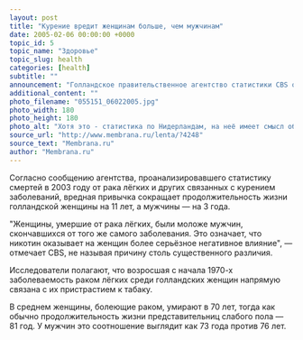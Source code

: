 ```yaml
---
layout: post
title: "Курение вредит женщинам больше, чем мужчинам"
date: 2005-02-06 00:00:00 +0000
topic_id: 5
topic_name: "Здоровье"
topic_slug: health
categories: [health]
subtitle: ""
announcement: "Голландское правительственное агентство статистики CBS опубликовало данные, которые свидетельствуют — курение наносит женщинам больше вреда, чем мужчинам."
additional_content: ""
photo_filename: "055151_06022005.jpg"
photo_width: 180
photo_height: 180
photo_alt: "Хотя это - статистика по Нидерландам, на неё имеет смысл обратить внимание и жителям других стран (фото AFP/File/Joel Saget)"
source_url: "http://www.membrana.ru/lenta/?4248"
source_text: "Membrana.ru"
author: "Membrana.ru"
---
```

Согласно сообщению агентства, проанализировавшего статистику смертей в 2003 году от рака лёгких и других связанных с курением заболеваний, вредная привычка сокращает продолжительность жизни голландской женщины на 11 лет, а мужчины — на 3 года.

"Женщины, умершие от рака лёгких, были моложе мужчин, скончавшихся от того же самого заболевания. Это означает, что никотин оказывает на женщин более серьёзное негативное влияние", — отмечает CBS, не называя причину столь существенного различия.

Исследователи полагают, что возросшая с начала 1970-х заболеваемость раком лёгких среди голландских женщин напрямую связана с их пристрастием к табаку.

В среднем женщины, болеющие раком, умирают в 70 лет, тогда как обычно продолжительность жизни представительниц слабого пола — 81 год. У мужчин это соотношение выглядит как 73 года против 76 лет.
